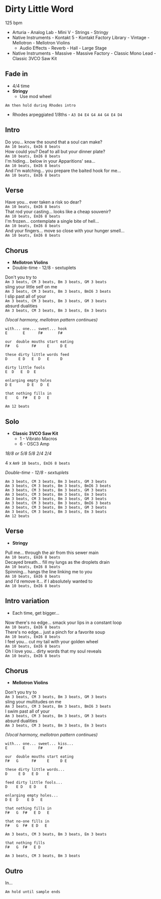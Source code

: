# Dirty Little Word

125 bpm

* Arturia - Analog Lab - Mini V - Strings - Stringy
* Native Instruments - Kontakt 5 - Kontakt Factory Library - Vintage - Mellotron - Mellotron Violins
    * Audio Effects - Reverb - Hall - Large Stage
* Native Instruments - Massive - Massive Factory - Classic Mono Lead - Classic 3VCO Saw Kit

## Fade in

* 4/4 time
* **Stringy**
    * Use mod wheel

`Am then hold during Rhodes intro`

* Rhodes arpeggiated 1/8ths - `A3 D4 E4 G4 A4 G4 E4 D4`

## Intro

Do you... know the sound that a soul can make?  
`Am 10 beats, EmI6 8 beats`  
How could you? Deaf to all but your dinner plate?  
`Am 10 beats, EmI6 8 beats`  
I'm hiding... below in your Apparitions' sea...  
`Am 10 beats, EmI6 8 beats`  
And I'm watching... you prepare the baited hook for me...  
`Am 10 beats, EmI6 8 beats`

## Verse

Have you... ever taken a risk so dear?  
`Am 10 beats, EmI6 8 beats`  
That rod your casting... looks like a cheap souvenir?  
`Am 10 beats, EmI6 8 beats`  
I'm frozen... contemplate a single bite of hell...  
`Am 10 beats, EmI6 8 beats`  
And your fingers... move so close with your hunger smell...  
`Am 10 beats, EmI6 8 beats`

## Chorus

* **Mellotron Violins**
* Double-time - 12/8 - sextuplets

Don't you try to  
`Am 3 beats, CM 3 beats, Bm 3 beats, GM 3 beats`  
sling your little self on me  
`Am 3 beats, CM 3 beats, Bm 3 beats, BmI6 3 beats`  
I slip past all of your  
`Am 3 beats, CM 3 beats, Bm 3 beats, GM 3 beats`  
absurd dualities  
`Am 3 beats, CM 3 beats, Bm 3 beats, Em 3 beats`  

_(Vocal harmony, mellotron pattern continues)_

```
with... one... sweet... hook
E       E      F#       F#
```

```
our  double mouths start eating
F#   G      F#     E     D E
```

```
these dirty little words feed
D     E D   E  D   E     D
```

```
dirty little fools
E  D   E  D  E
```

```
enlarging empty holes
D E       D E   D  E
```

```
that nothing fills in
E    G  F#   E D   E
```

`Am 12 beats`

## Solo

* **Classic 3VCO Saw Kit**
  * 1 - Vibrato Macros
  * 6 - OSC3 Amp

*18/8 or 5/8 5/8 2/4 2/4*

4 x `Am9 10 beats, EmI6 8 beats`  

*Double-time - 12/8 - sextuplets*

`Am 3 beats, CM 3 beats, Bm 3 beats, GM 3 beats`  
`Am 3 beats, CM 3 beats, Bm 3 beats, BmI6 3 beats`  
`Am 3 beats, CM 3 beats, Bm 3 beats, GM 3 beats`  
`Am 3 beats, CM 3 beats, Bm 3 beats, Em 3 beats`  
`Am 3 beats, CM 3 beats, Bm 3 beats, GM 3 beats`  
`Am 3 beats, CM 3 beats, Bm 3 beats, BmI6 3 beats`  
`Am 3 beats, CM 3 beats, Bm 3 beats, GM 3 beats`  
`Am 3 beats, CM 3 beats, Bm 3 beats, Em 3 beats`  
`Am 12 beats`  

## Verse

* **Stringy**

Pull me... through the air from this sewer main  
`Am 10 beats, EmI6 8 beats`  
Decayed breath... fill my lungs as the droplets drain  
`Am 10 beats, EmI6 8 beats`  
Spinning... hangs the line linking me to you  
`Am 10 beats, EmI6 8 beats`  
and I'd remove it... if I absolutely wanted to  
`Am 10 beats, EmI6 8 beats`

## Intro variation

* Each time, get bigger...

Now there's no edge... smack your lips in a constant loop  
`Am 10 beats, EmI6 8 beats`  
There's no edge... just a pinch for a favorite soup  
`Am 10 beats, EmI6 8 beats`  
I feel you... cut my tail with your golden wheel  
`Am 10 beats, EmI6 8 beats`  
Oh I love you... dirty words that my soul reveals  
`Am 10 beats, EmI6 8 beats`  

## Chorus

* **Mellotron Violins**

Don't you try to  
`Am 3 beats, CM 3 beats, Bm 3 beats, GM 3 beats`  
sling your multitudes on me  
`Am 3 beats, CM 3 beats, Bm 3 beats, BmI6 3 beats`  
I swim past all of your  
`Am 3 beats, CM 3 beats, Bm 3 beats, GM 3 beats`  
absurd dualities  
`Am 3 beats, CM 3 beats, Bm 3 beats, Em 3 beats`

_(Vocal harmony, mellotron pattern continues)_

```
with... one... sweet... kiss...
E       E      F#       F#
```

```
our  double mouths start eating
F#   G      F#     E     D E
```

```
these dirty little words...
D     E D   E D    E
```

```
feed dirty little fools...
D    E D   E D    E
```

```
enlarging empty holes...
D E  D    E D   E
```

```
that nothing fills in
F#   G  F#   E D   E
```

```
that no-one fills in
F#   G  F#  E D   E
```
`Am 3 beats, CM 3 beats, Bm 3 beats, Em 3 beats`

```
that nothing fills
F#   G  F#   E D
```
`Am 3 beats, CM 3 beats, Bm 3 beats`

## Outro

In...

`Am hold until sample ends`
